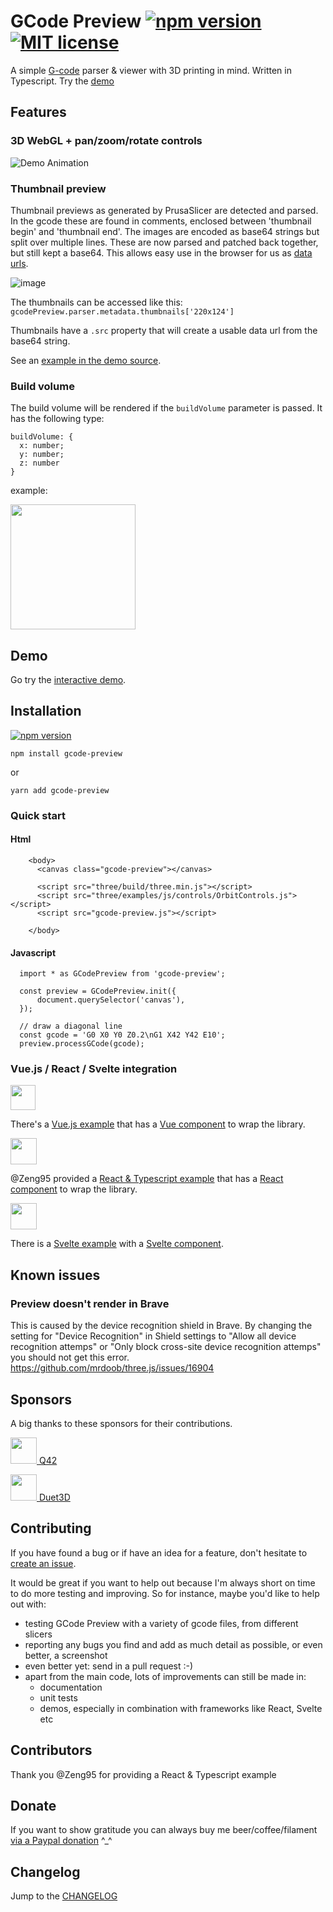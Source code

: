 # GCode Preview [![npm version](http://img.shields.io/npm/v/gcode-preview.svg?style=flat)](https://npmjs.org/package/gcode-preview "View this project on npm") [![MIT license](http://img.shields.io/badge/license-MIT-brightgreen.svg)](http://opensource.org/licenses/MIT)
A simple [G-code](https://en.wikipedia.org/wiki/G-code) parser & viewer with 3D printing in mind. Written in Typescript. Try the [demo](https://gcode-preview.web.app/)

## Features

### 3D WebGL + pan/zoom/rotate controls
![Demo Animation](../assets/benchy.gif?raw=true)

### Thumbnail preview
Thumbnail previews as generated by PrusaSlicer are detected and parsed. In the gcode these are found in comments, enclosed between 'thumbnail begin' and 'thumbnail end'. The images are encoded as base64 strings but split over multiple lines. These are now parsed and patched back together, but still kept a base64. This allows easy use in the browser for us as [data urls](https://developer.mozilla.org/en-US/docs/Web/HTTP/Basics_of_HTTP/Data_URIs).

![image](https://user-images.githubusercontent.com/461650/133330840-d11e4681-e265-45d0-b1d9-633ef285d972.png)

The thumbnails can be accessed like this: 
`gcodePreview.parser.metadata.thumbnails['220x124']`

Thumbnails have a `.src` property that will create a usable data url from the base64 string.

See an [example in the demo source](https://github.com/remcoder/gcode-preview/blob/v2.5.0/demo/demo.js#L190-L204).

### Build volume
The build volume will be rendered if the `buildVolume` parameter is passed. It has the following type: 
```
buildVolume: { 
  x: number; 
  y: number; 
  z: number
}
```

example:

<img src='https://user-images.githubusercontent.com/461650/103179898-c014a100-4890-11eb-8a25-13415c26f0f4.png' width=200>

## Demo
Go try the [interactive demo](https://gcode-preview.web.app/).


## Installation
[![npm version](http://img.shields.io/npm/v/gcode-preview.svg?style=flat)](https://npmjs.org/package/gcode-preview "View this project on npm") 

 `npm install gcode-preview`

or

`yarn add gcode-preview`


### Quick start

#### Html
```
    <body>
      <canvas class="gcode-preview"></canvas>
      
      <script src="three/build/three.min.js"></script>
      <script src="three/examples/js/controls/OrbitControls.js"></script>
      <script src="gcode-preview.js"></script>

    </body>
```

#### Javascript
```  
  import * as GCodePreview from 'gcode-preview';

  const preview = GCodePreview.init({
      document.querySelector('canvas'),
  });
  
  // draw a diagonal line
  const gcode = 'G0 X0 Y0 Z0.2\nG1 X42 Y42 E10';
  preview.processGCode(gcode);
```

### Vue.js / React / Svelte integration
<img src="https://vuejs.org/logo.svg" height="40px" />

 There's a [Vue.js example](https://github.com/remcoder/gcode-preview/tree/develop/vue-demo) that has a [Vue component](https://github.com/remcoder/gcode-preview/blob/develop/vue-demo/src/components/GCodePreview.vue) to wrap the library.

 <img src="https://reactjs.org/favicon.ico" height="42px"/>
 
 @Zeng95 provided a [React & Typescript example](https://github.com/remcoder/gcode-preview/tree/develop/react-typescript-demo) that has a [React component](https://github.com/remcoder/gcode-preview/blob/develop/react-typescript-demo/src/components/GCodePreview.tsx) to wrap the library.
 
 <img src='https://svelte.dev/favicon.png' height='42px' />
 
 There is a [Svelte example](https://github.com/remcoder/gcode-preview/tree/develop/svelte-demo) with a [Svelte component](https://github.com/remcoder/gcode-preview/blob/develop/svelte-demo/src/lib/GCodePreview.svelte).

## Known issues
### Preview doesn't render in Brave
This is caused by the device recognition shield in Brave. By changing the setting for "Device Recognition" in Shield settings to "Allow all device recognition attemps" or "Only block cross-site device recognition attemps" you should not get this error.
https://github.com/mrdoob/three.js/issues/16904

## Sponsors

A big thanks to these sponsors for their contributions. 

[<img width=42 src="http://logo.q42.com/q42-logo.svg" /> Q42 ](http://q42.com)

[<img width=42 src="https://www.duet3d.com/image/catalog/logo/50_blue_wifi.png"> Duet3D](https://www.duet3d.com/)

## Contributing
If you have found a bug or if have an idea for a feature, don't hesitate to [create an issue](https://github.com/remcoder/gcode-preview/issues/new).

It would be great if you want to help out because I'm always short on time to do more testing and improving. So for instance, maybe you'd like to help out with:
 - testing GCode Preview with a variety of gcode files, from different slicers
 - reporting any bugs you find and add as much detail as possible, or even better, a screenshot
 - even better yet: send in a pull request :-)
 - apart from the main code, lots of improvements can still be made in:
   - documentation
   - unit tests
   - demos, especially in combination with frameworks like React, Svelte etc

## Contributors
Thank you @Zeng95 for providing a React & Typescript example

## Donate
If you want to show gratitude you can always buy me beer/coffee/filament 
[via a Paypal donation](https://www.paypal.com/paypalme/my/profile ) ^_^

## Changelog
Jump to the [CHANGELOG](CHANGELOG.md)
